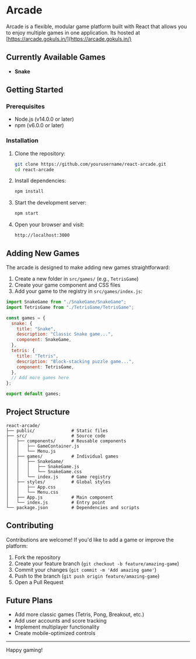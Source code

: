 # Arcade

Arcade is a flexible, modular game platform built with React that allows you to enjoy multiple games in one application.
Its hosted at [https://arcade.gokuls.in/](https://arcade.gokuls.in/)

## Currently Available Games

- **Snake**


## Getting Started

### Prerequisites

- Node.js (v14.0.0 or later)
- npm (v6.0.0 or later)

### Installation

1. Clone the repository:
   ```bash
   git clone https://github.com/yourusername/react-arcade.git
   cd react-arcade
   ```

2. Install dependencies:
   ```bash
   npm install
   ```

3. Start the development server:
   ```bash
   npm start
   ```

4. Open your browser and visit:
   ```
   http://localhost:3000
   ```

## Adding New Games

The arcade is designed to make adding new games straightforward:

1. Create a new folder in `src/games/` (e.g., `TetrisGame`)
2. Create your game component and CSS files
3. Add your game to the registry in `src/games/index.js`:

```javascript
import SnakeGame from "./SnakeGame/SnakeGame";
import TetrisGame from "./TetrisGame/TetrisGame";

const games = {
  snake: {
    title: "Snake",
    description: "Classic Snake game...",
    component: SnakeGame,
  },
  tetris: {
    title: "Tetris",
    description: "Block-stacking puzzle game...",
    component: TetrisGame,
  },
  // Add more games here
};

export default games;
```

## Project Structure

```
react-arcade/
├── public/              # Static files
├── src/                 # Source code
│   ├── components/      # Reusable components
│   │   ├── GameContainer.js
│   │   └── Menu.js
│   ├── games/           # Individual games
│   │   ├── SnakeGame/
│   │   │   ├── SnakeGame.js
│   │   │   └── SnakeGame.css
│   │   └── index.js     # Game registry
│   ├── styles/          # Global styles
│   │   ├── App.css
│   │   └── Menu.css
│   ├── App.js           # Main component
│   └── index.js         # Entry point
└── package.json         # Dependencies and scripts
```

## Contributing

Contributions are welcome! If you'd like to add a game or improve the platform:

1. Fork the repository
2. Create your feature branch (`git checkout -b feature/amazing-game`)
3. Commit your changes (`git commit -m 'Add amazing game'`)
4. Push to the branch (`git push origin feature/amazing-game`)
5. Open a Pull Request

## Future Plans

- Add more classic games (Tetris, Pong, Breakout, etc.)
- Add user accounts and score tracking
- Implement multiplayer functionality
- Create mobile-optimized controls


---

Happy gaming!

